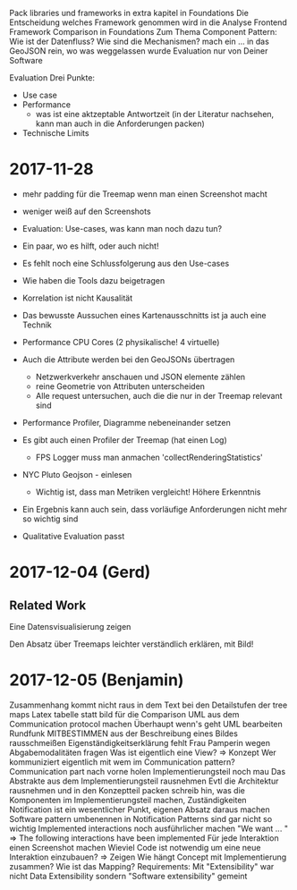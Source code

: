 Pack libraries und frameworks in extra kapitel in Foundations
Die Entscheidung welches Framework genommen wird in die Analyse
Frontend Framework Comparison in Foundations
Zum Thema Component Pattern: Wie ist der Datenfluss? Wie sind die Mechanismen?
mach ein ... in das GeoJSON rein, wo was weggelassen wurde
Evaluation nur von Deiner Software

Evaluation
Drei Punkte:
* Use case
* Performance
  * was ist eine aktzeptable Antwortzeit (in der Literatur nachsehen, kann man
    auch in die Anforderungen packen)
* Technische Limits


 # 2017-11-28

 * mehr padding für die Treemap wenn man einen Screenshot macht
 * weniger weiß auf den Screenshots
 * Evaluation: Use-cases, was kann man noch dazu tun?
 * Ein paar, wo es hilft, oder auch nicht!
 * Es fehlt noch eine Schlussfolgerung aus den Use-cases
 * Wie haben die Tools dazu beigetragen
 * Korrelation ist nicht Kausalität
 * Das bewusste Aussuchen eines Kartenausschnitts ist ja auch eine Technik
 * Performance CPU Cores (2 physikalische! 4 virtuelle)
 * Auch die Attribute werden bei den GeoJSONs übertragen
   * Netzwerkverkehr anschauen und JSON elemente zählen
   * reine Geometrie von Attributen unterscheiden
   * Alle request untersuchen, auch die die nur in der Treemap relevant sind
* Performance Profiler, Diagramme nebeneinander setzen
* Es gibt auch einen Profiler der Treemap (hat einen Log)
  * FPS Logger muss man anmachen 'collectRenderingStatistics'
* NYC Pluto Geojson - einlesen 
  * Wichtig ist, dass man Metriken vergleicht! Höhere Erkenntnis

* Ein Ergebnis kann auch sein, dass vorläufige Anforderungen nicht mehr so
  wichtig sind
* Qualitative Evaluation passt

# 2017-12-04 (Gerd)

## Related Work
Eine Datensvisualisierung zeigen

Den Absatz über Treemaps leichter verständlich erklären, mit Bild!


# 2017-12-05 (Benjamin)

Zusammenhang kommt nicht raus in dem Text bei den Detailstufen der tree maps
Latex tabelle statt bild für die Comparison
UML aus dem Communication protocol machen
Überhaupt wenn's geht UML bearbeiten
Rundfunk MITBESTIMMEN aus der Beschreibung eines Bildes rausschmeißen
Eigenständigkeitserklärung fehlt
Frau Pamperin wegen Abgabemodalitäten fragen
Was ist eigentlich eine View? => Konzept
Wer kommuniziert eigentlich mit wem im Communication pattern?
Communication part nach vorne holen
Implementierungsteil noch mau
Das Abstrakte aus dem Implementierungsteil rausnehmen
Evtl die Architektur rausnehmen und in den Konzeptteil packen
schreib hin, was die Komponenten im Implementierungsteil machen, Zuständigkeiten
Notification ist ein wesentlicher Punkt, eigenen Absatz daraus machen
Software pattern umbenennen in Notification
Patterns sind gar nicht so wichtig
Implemented interactions noch ausführlicher machen
"We want ... " => The following interactions have been implemented
Für jede Interaktion einen Screenshot machen
Wieviel Code ist notwendig um eine neue Interaktion einzubauen? => Zeigen
Wie hängt Concept mit Implementierung zusammen?
Wie ist das Mapping?
Requirements: Mit "Extensibility" war nicht Data Extensibility sondern "Software
extensibility" gemeint

